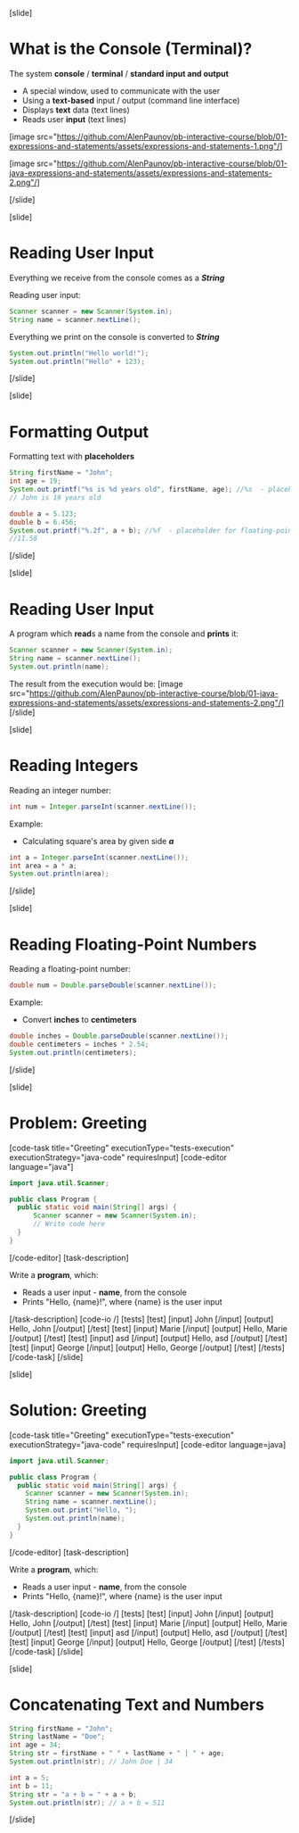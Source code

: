 [slide]
# What is the Console (Terminal)?
The system **console** / **terminal** / **standard input and output**
* A special window, used to communicate with the user
* Using a **text-based** input / output (command line interface)
* Displays **text** data (text lines)
* Reads user **input** (text lines)

[image src="https://github.com/AlenPaunov/pb-interactive-course/blob/01-expressions-and-statements/assets/expressions-and-statements-1.png"/]

[image src="https://github.com/AlenPaunov/pb-interactive-course/blob/01-java-expressions-and-statements/assets/expressions-and-statements-2.png"/]

[/slide]

[slide]
# Reading User Input
Everything we receive from the console comes as a ***String***

Reading user input:
```java
Scanner scanner = new Scanner(System.in);
String name = scanner.nextLine();
```
Everything we print on the console is converted to ***String***
```java
System.out.println("Hello world!");
System.out.println("Hello" + 123);
```
[/slide]

[slide]
# Formatting Output
Formatting text with **placeholders**
```java
String firstName = "John";
int age = 19;
System.out.printf("%s is %d years old", firstName, age); //%s  - placeholder for text, %d  - placeholder for integer
// John is 19 years old
```

```java
double a = 5.123;
double b = 6.456;
System.out.printf("%.2f", a + b); //%f  - placeholder for floating-point number, %.2f - 2 digits after the decimal point
//11.58
```
[/slide]

[slide]
# Reading User Input
A program which **read**s a name from the console and **prints** it:
```java
Scanner scanner = new Scanner(System.in);
String name = scanner.nextLine();
System.out.println(name);
```
The result from the execution would be:
[image src="https://github.com/AlenPaunov/pb-interactive-course/blob/01-java-expressions-and-statements/assets/expressions-and-statements-2.png"/]
[/slide]

[slide]
# Reading Integers
Reading an integer number:
```java
int num = Integer.parseInt(scanner.nextLine());
```
Example: 

* Calculating square's area by given side ***a***
```java
int a = Integer.parseInt(scanner.nextLine());
int area = a * a;
System.out.println(area);
```
[/slide]

[slide]
# Reading Floating-Point Numbers
Reading a floating-point number:
```java
double num = Double.parseDouble(scanner.nextLine());
```
Example: 

* Convert **inches** to **centimeters**
```java
double inches = Double.parseDouble(scanner.nextLine());
double centimeters = inches * 2.54;
System.out.println(centimeters);
```
[/slide]

[slide]
# Problem: Greeting
[code-task title="Greeting" executionType="tests-execution" executionStrategy="java-code" requiresInput]
[code-editor language="java"]
```java
import java.util.Scanner;

public class Program {
  public static void main(String[] args) {
      Scanner scanner = new Scanner(System.in);
      // Write code here
  }
}
```
[/code-editor]
[task-description]

Write a **program**, which:
* Reads a user input - **name**, from the console
* Prints "Hello, \{name\}!", where \{name\} is the user input

[/task-description]
[code-io /]
[tests]
[test]
[input]
John
[/input]
[output]
Hello, John
[/output]
[/test]
[test]
[input]
Marie
[/input]
[output]
Hello, Marie
[/output]
[/test]
[test]
[input]
asd
[/input]
[output]
Hello, asd
[/output]
[/test]
[test]
[input]
George
[/input]
[output]
Hello, George
[/output]
[/test]
[/tests]
[/code-task]
[/slide]

[slide]
# Solution: Greeting
[code-task title="Greeting" executionType="tests-execution" executionStrategy="java-code" requiresInput]
[code-editor language=java]
```java
import java.util.Scanner;

public class Program {
  public static void main(String[] args) {
    Scanner scanner = new Scanner(System.in);
    String name = scanner.nextLine();
    System.out.print("Hello, ");
    System.out.println(name);
  }
}
```
[/code-editor]
[task-description]

Write a **program**, which:
* Reads a user input - **name**, from the console
* Prints "Hello, \{name\}!", where \{name\} is the user input

[/task-description]
[code-io /]
[tests]
[test]
[input]
John
[/input]
[output]
Hello, John
[/output]
[/test]
[test]
[input]
Marie
[/input]
[output]
Hello, Marie
[/output]
[/test]
[test]
[input]
asd
[/input]
[output]
Hello, asd
[/output]
[/test]
[test]
[input]
George
[/input]
[output]
Hello, George
[/output]
[/test]
[/tests]
[/code-task]
[/slide]

[slide]
# Concatenating Text and Numbers
```java
String firstName = "John";
String lastName = "Doe";
int age = 34;
String str = firstName + " " + lastName + " | " + age;
System.out.println(str); // John Doe | 34

```

```java
int a = 5;
int b = 11;
String str = "a + b = " + a + b;
System.out.println(str); // a + b = 511
```
[/slide]